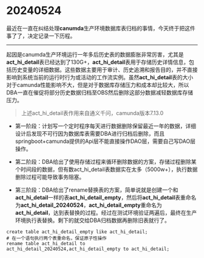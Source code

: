 # 20240524

最近在一直在纠结处理**canumda**生产环境数据库表归档的事情，今天终于把这件事了了，决定记录一下历程。

---

起因是canumda生产环境运行一年多后历史表的数据膨胀非常厉害，尤其是**act_hi_detail**表已经达到了130G+，**act_hi_detail**表用于存储历史详情信息，包括历史变量的详细数据。这些数据主要用于审计、历史追溯和报告目的，并不直接影响到系统当前的运行时行为或活动的工作流实例。虽然**act_hi_detail**表的大小对于camunda性能影响不大，但是对于数据库存储压力和成本却比较大，所以DBA一直在催促将部分历史数据归档至OBS然后删除这部分数据减轻数据库存储压力。

> 上述act_hi_detail表作用来自通义千问，camunda版本7.13.0

- 第一阶段：计划写一个定时程序每天进行数据删除保留最近一年的数据，详细设计后发现不可行因为数据库表需要DBA进行归档后删除，而且springboot+camunda提供的Api层不能直接操作DAO层，需要自己写DAO层操作。

- 第二阶段：DBA给出了使用存储过程来循环删除数据的方案，存储过程删除某个时间段的数据，但有数act_hi_detail表数据实在太多（5000w+），执行数据删除过程可能导致事务阻塞。

- 第三阶段：DBA给出了rename替换表的方案，简单说就是创建一个和**act_hi_detail**一样的表**act_hi_detail_empty**，然后将**act_hi_detail**表重命名为**act_hi_detail_20240524**，**act_hi_detail_empty**重命名为**act_hi_detail**，达到表替换的过程。经过在测试环境验证两遍后，最终在生产环境执行表替换。剩下的就交给DBA归档数据再删除旧表就行了。

```mysql
create table act_hi_detail_empty like act_hi_detail;
# 在一个语句执行两个表重命名，保证原子性操作
rename table act_hi_detail to act_hi_detail_20240524,act_hi_detail_empty to act_hi_detail;
```

